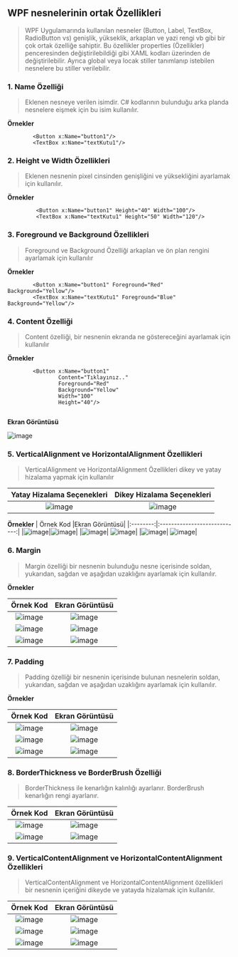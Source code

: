 ## WPF nesnelerinin ortak Özellikleri ##
> WPF Uygulamarında kullanılan nesneler (Button, Label, TextBox, RadioButton vs) genişlik, yükseklik, arkaplan ve yazi rengi vb gibi bir çok ortak özelliğe sahiptir. Bu özellikler properties (Özellikler) penceresinden değiştirilebildiği gibi  XAML kodları üzerinden de değiştirilebilir. Ayrıca global veya locak stiller tanımlanıp istebilen nesnelere bu stiller verilebilir.

### 1. Name Özelliği ##
> Eklenen nesneye verilen isimdir. C# kodlarının bulunduğu arka planda nesnelere eişmek için bu isim kullanılır.

**Örnekler**
```xaml
        <Button x:Name="button1"/>
        <TextBox x:Name="textKutu1"/>
```
### 2. Height ve Width Özellikleri ##
> Eklenen nesnenin pixel cinsinden genişliğini ve yüksekliğini ayarlamak için kullanılır. 

**Örnekler**
```xaml
         <Button x:Name="button1" Height="40" Width="100"/>
         <TextBox x:Name="textKutu1" Height="50" Width="120"/>
```

### 3. Foreground ve Background Özellikleri ##
> Foreground ve Background Özelliği arkaplan ve ön plan rengini ayarlamak için kullanılır

**Örnekler**
```xaml
        <Button x:Name="button1" Foreground="Red" Background="Yellow"/>
        <TextBox x:Name="textKutu1" Foreground="Blue" Background="Yellow"/>
```

### 4. Content Özelliği ##
> Content özelliği, bir nesnenin  ekranda ne göstereceğini ayarlamak için kullanılır

**Örnekler**
```xaml
        <Button x:Name="button1" 
                Content="Tıklayınız.."
                Foreground="Red" 
                Background="Yellow"
                Width="100"
                Height="40"/>
     
```
**Ekran Görüntüsü**

![image](https://user-images.githubusercontent.com/28144917/152768421-8a5186c1-d269-4001-9b44-0ead8664b61b.png)

### 5. VerticalAlignment  ve HorizontalAlignment Özellikleri  ##
> VerticalAlignment  ve HorizontalAlignment Özellikleri  dikey ve yatay hizalama yapmak için kullanılır

| Yatay Hizalama Seçenekleri |Dikey Hizalama Seçenekleri|
|:--------:|:----------------------------:|
|![image](https://user-images.githubusercontent.com/28144917/152773239-07048d68-f1b0-430f-a195-2e661a0878dd.png)      |![image](https://user-images.githubusercontent.com/28144917/152773532-67459cdb-5042-44b7-970d-089504eb9d8b.png)| 


**Örnekler**
| Örnek Kod |Ekran Görüntüsü|
|:--------:|:----------------------------:|
|![image](https://user-images.githubusercontent.com/28144917/152774068-b2f1d14e-1a1c-4b0c-9205-cf8515b46228.png)|![image](https://user-images.githubusercontent.com/28144917/152774100-4f4cda04-bc1c-45be-9022-bf090c2bf52c.png)| 
|![image](https://user-images.githubusercontent.com/28144917/152774175-f9a53543-a149-419c-a418-0ddf4a50c882.png)| ![image](https://user-images.githubusercontent.com/28144917/152774204-c6d9454c-0195-4b9a-b4aa-791a5f1dd2bc.png)| 
|![image](https://user-images.githubusercontent.com/28144917/152774268-52e7de2d-ec1a-4519-8e30-8084d7cd7c1f.png)| ![image](https://user-images.githubusercontent.com/28144917/152774290-023c1206-d239-4bed-9ab8-df7d2804ad74.png)| 




### 6. Margin ##
> Margin özelliği bir nesnenin bulunduğu nesne içerisinde soldan, yukarıdan, sağdan ve aşağıdan uzaklığını ayarlamak için kullanılır.

**Örnekler**

| Örnek Kod |Ekran Görüntüsü|
|:--------:|:----------------------------:|
|![image](https://user-images.githubusercontent.com/28144917/152775445-2713f493-9e21-48c6-9cf4-a2bb0ace3114.png)|![image](https://user-images.githubusercontent.com/28144917/152775478-dc90799c-3b4d-47c3-8d9c-38679919afcc.png)| 
|![image](https://user-images.githubusercontent.com/28144917/152775586-0ce686d7-a588-4a03-9dae-9304d3b5d847.png)|![image](https://user-images.githubusercontent.com/28144917/152775620-64d9d29c-8584-460a-89d0-4f8c73626c41.png)| 
|![image](https://user-images.githubusercontent.com/28144917/152775718-0cd9bdef-a36b-4b79-97da-df0d1ebd4576.png)|![image](https://user-images.githubusercontent.com/28144917/152775745-f29cf2d1-267d-48b5-b177-dd7f653120e5.png)|

### 7. Padding ##
> Padding özelliği bir nesnenin içerisinde bulunan nesnelerin soldan, yukarıdan, sağdan ve aşağıdan uzaklığını ayarlamak için kullanılır.

**Örnekler**

| Örnek Kod |Ekran Görüntüsü|
|:--------:|:----------------------------:|
|![image](https://user-images.githubusercontent.com/28144917/152776972-9da05d46-6e23-4f82-8d78-b173f768e7f3.png)|![image](https://user-images.githubusercontent.com/28144917/152777007-391b7c75-2a18-45a1-882b-11b6e89ee15e.png)| 
|![image](https://user-images.githubusercontent.com/28144917/152777075-b3fb1739-d50d-41f6-b72d-d8ee68d6c44a.png)|![image](https://user-images.githubusercontent.com/28144917/152777110-d49d840e-6dfe-46a2-84f8-e33d9dd4ca8f.png)| 
|![image](https://user-images.githubusercontent.com/28144917/152777267-2205f3e6-ad29-4fef-8d9a-f54572cc0074.png)|![image](https://user-images.githubusercontent.com/28144917/152777292-4c8fc95c-cdca-4ca7-9157-43a4f5e6b3b5.png)| 


### 8. BorderThickness ve BorderBrush Özelliği ##
> BorderThickness ile kenarlığın kalınlığı ayarlanır.  BorderBrush kenarlığın rengi ayarlanır.

| Örnek Kod |Ekran Görüntüsü|
|:--------:|:----------------------------:|
|![image](https://user-images.githubusercontent.com/28144917/152928190-5eaff5f4-6309-4bad-9af0-237ca3b598a7.png)|![image](https://user-images.githubusercontent.com/28144917/152928212-273fefb8-c731-4332-9a56-72d6040521d8.png)| 
|![image](https://user-images.githubusercontent.com/28144917/152928393-0ae1420a-e0e4-4e71-99db-2fffc60c81be.png)|![image](https://user-images.githubusercontent.com/28144917/152928439-f8f239aa-1f92-47c6-9616-76fe1d6052b4.png)|

### 9. VerticalContentAlignment  ve HorizontalContentAlignment Özellikleri  ##
> VerticalContentAlignment  ve HorizontalContentAlignment özellikleri  bir nesnenin içeriğini dikeyde ve yatayda hizalamak için kullanılır.

| Örnek Kod |Ekran Görüntüsü|
|:--------:|:----------------------------:|
|![image](https://user-images.githubusercontent.com/28144917/153363441-369b9c8f-16df-458f-b138-566af6cac92a.png)|![image](https://user-images.githubusercontent.com/28144917/153363482-3e0f6cf6-d793-4db1-a549-30bc44b959bc.png)|
|![image](https://user-images.githubusercontent.com/28144917/153363797-2fb3cc3a-c23a-4d22-ab76-b3eb3bc20067.png)|![image](https://user-images.githubusercontent.com/28144917/153363844-0fdeb940-b82a-4bf6-834d-fef8c3cc77f4.png)|
|![image](https://user-images.githubusercontent.com/28144917/153364087-93e7f11e-53c8-494e-b4d1-d30825017f0e.png)|![image](https://user-images.githubusercontent.com/28144917/153364120-880c2f4f-f4ed-48bf-943f-253064a89745.png)|
